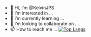 - 👋 Hi, I’m @KelvinJPS
- 👀 I’m interested in ...
- 🌱 I’m currently learning ...
- 💞️ I’m looking to collaborate on ...
- 📫 How to reach me ...
[![Top Langs](https://github-readme-stats.vercel.app/api/top-langs/?username=KelvinJPS)](https://github.com/anuraghazra/github-readme-stats)
<!---
KelvinJPS/KelvinJPS is a ✨ special ✨ repository because its `README.md` (this file) appears on your GitHub profile.
You can click the Preview link to take a look at your changes.

